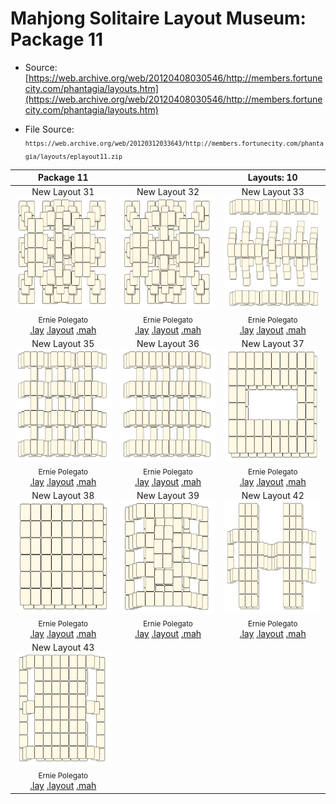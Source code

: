 # Mahjong Solitaire Layout Museum: Package 11
* Source: [https://web.archive.org/web/20120408030546/http://members.fortunecity.com/phantagia/layouts.htm](https://web.archive.org/web/20120408030546/http://members.fortunecity.com/phantagia/layouts.htm)

* File Source:  
<sub>```https://web.archive.org/web/20120312033643/http://members.fortunecity.com/phantagia/layouts/eplayout11.zip```</sub>


|Package 11||Layouts: 10|
|:--:|:--:|:--:|
|New Layout 31<br><img src="./new_layout_31.svg" height="180" width="175"><br> <sub>Ernie Polegato</sub> <br>[.lay](./new_layout_31.lay)  [.layout](./new_layout_31.layout)  [.mah](./new_layout_31.mah) |New Layout 32<br><img src="./new_layout_32.svg" height="180" width="175"><br> <sub>Ernie Polegato</sub> <br>[.lay](./new_layout_32.lay)  [.layout](./new_layout_32.layout)  [.mah](./new_layout_32.mah) |New Layout 33<br><img src="./new_layout_33.svg" height="180" width="175"><br> <sub>Ernie Polegato</sub> <br>[.lay](./new_layout_33.lay)  [.layout](./new_layout_33.layout)  [.mah](./new_layout_33.mah) |
|New Layout 35<br><img src="./new_layout_35.svg" height="180" width="175"><br> <sub>Ernie Polegato</sub> <br>[.lay](./new_layout_35.lay)  [.layout](./new_layout_35.layout)  [.mah](./new_layout_35.mah) |New Layout 36<br><img src="./new_layout_36.svg" height="180" width="175"><br> <sub>Ernie Polegato</sub> <br>[.lay](./new_layout_36.lay)  [.layout](./new_layout_36.layout)  [.mah](./new_layout_36.mah) |New Layout 37<br><img src="./new_layout_37.svg" height="180" width="175"><br> <sub>Ernie Polegato</sub> <br>[.lay](./new_layout_37.lay)  [.layout](./new_layout_37.layout)  [.mah](./new_layout_37.mah) |
|New Layout 38<br><img src="./new_layout_38.svg" height="180" width="175"><br> <sub>Ernie Polegato</sub> <br>[.lay](./new_layout_38.lay)  [.layout](./new_layout_38.layout)  [.mah](./new_layout_38.mah) |New Layout 39<br><img src="./new_layout_39.svg" height="180" width="175"><br> <sub>Ernie Polegato</sub> <br>[.lay](./new_layout_39.lay)  [.layout](./new_layout_39.layout)  [.mah](./new_layout_39.mah) |New Layout 42<br><img src="./new_layout_42.svg" height="180" width="175"><br> <sub>Ernie Polegato</sub> <br>[.lay](./new_layout_42.lay)  [.layout](./new_layout_42.layout)  [.mah](./new_layout_42.mah) |
|New Layout 43<br><img src="./new_layout_43.svg" height="180" width="175"><br> <sub>Ernie Polegato</sub> <br>[.lay](./new_layout_43.lay)  [.layout](./new_layout_43.layout)  [.mah](./new_layout_43.mah) |||